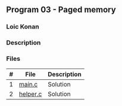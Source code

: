 ## Program 03 - Paged memory

### Loic Konan

### Description

> 

### Files

|   #   | File                 | Description |
| :---: | -------------------- | ----------- |
|   1   | [main.c](main.c)     | Solution    |
|   2   | [helper.c](helper.c) | Solution    |

